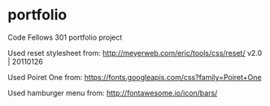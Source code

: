 # portfolio
Code Fellows 301 portfolio project

Used reset stylesheet from:
http://meyerweb.com/eric/tools/css/reset/
v2.0 | 20110126

Used Poiret One from:
https://fonts.googleapis.com/css?family=Poiret+One

Used hamburger menu from:
http://fontawesome.io/icon/bars/
